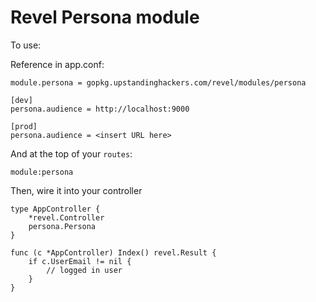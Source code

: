 Revel Persona module
====================

To use:

Reference in app.conf:

    module.persona = gopkg.upstandinghackers.com/revel/modules/persona

    [dev]
    persona.audience = http://localhost:9000

    [prod]
    persona.audience = <insert URL here>

And at the top of your `routes`:

    module:persona
	
Then, wire it into your controller

    type AppController {
	    *revel.Controller
		persona.Persona
	}
	
	func (c *AppController) Index() revel.Result {
		if c.UserEmail != nil {
			// logged in user
		}
	}

